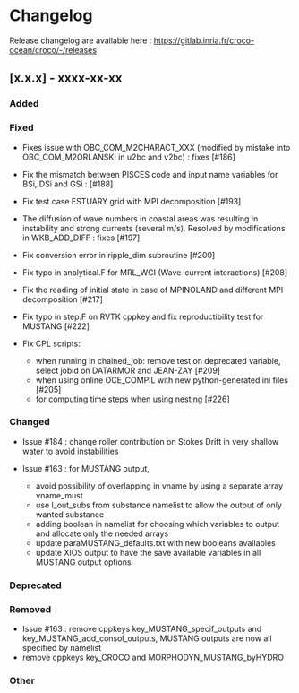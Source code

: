 # Changelog

Release changelog are available here : https://gitlab.inria.fr/croco-ocean/croco/-/releases

## [x.x.x] - xxxx-xx-xx
### Added

### Fixed

- Fixes issue with OBC_COM_M2CHARACT_XXX (modified by mistake into 
  OBC_COM_M2ORLANSKI in u2bc and v2bc) : fixes [#186]

- Fix the mismatch between PISCES code and input name variables for BSi, 
  DSi and GSi : [#188]

- Fix test case ESTUARY grid with MPI decomposition [#193]

- The diffusion of wave numbers in coastal areas was resulting in instability 
  and strong currents (several m/s). Resolved by modifications in WKB_ADD_DIFF :
  fixes [#197] 

- Fix conversion error in ripple_dim subroutine [#200]
  
- Fix typo in analytical.F for MRL_WCI (Wave-current interactions) [#208]

- Fix the reading of initial state in case of MPINOLAND and different MPI 
  decomposition [#217]

- Fix typo in step.F on RVTK cppkey and fix reproductibility test 
  for MUSTANG [#222]

- Fix CPL scripts: 
     - when running in chained_job: remove test on deprecated variable, 
       select jobid on DATARMOR and JEAN-ZAY [#209]
     - when using online OCE_COMPIL with new python-generated ini files [#205]
     - for computing time steps when using nesting [#226]

### Changed

- Issue #184 : change roller contribution on Stokes Drift in very shallow water 
  to avoid instabilities

- Issue #163 : for MUSTANG output, 
  - avoid possibility of overlapping in vname by 
    using a separate array vname_must
  - use l_out_subs from substance namelist to allow the output of only wanted 
    substance
  - adding boolean in namelist for choosing which variables to output and 
    allocate only the needed arrays
  - update paraMUSTANG_defaults.txt with new booleans availables
  - update XIOS output to have the save available variables in all MUSTANG
    output options

### Deprecated

### Removed

- Issue #163 : remove cppkeys key_MUSTANG_specif_outputs and 
  key_MUSTANG_add_consol_outputs, MUSTANG outputs are now all 
  specified by namelist
- remove cppkeys key_CROCO and MORPHODYN_MUSTANG_byHYDRO

### Other
